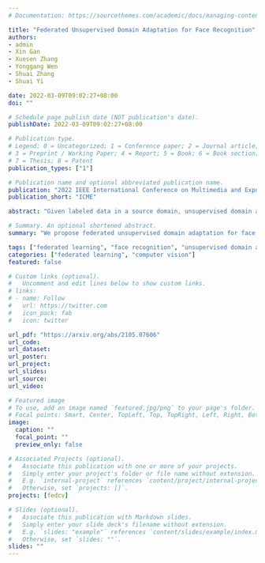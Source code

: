 ```yaml
---
# Documentation: https://sourcethemes.com/academic/docs/managing-content/

title: "Federated Unsupervised Domain Adaptation for Face Recognition"
authors: 
- admin
- Xin Gan
- Xuesen Zhang
- Yonggang Wen
- Shuai Zhang
- Shuai Yi

date: 2022-03-09T09:02:27+08:00
doi: ""

# Schedule page publish date (NOT publication's date).
publishDate: 2022-03-09T09:02:27+08:00

# Publication type.
# Legend: 0 = Uncategorized; 1 = Conference paper; 2 = Journal article;
# 3 = Preprint / Working Paper; 4 = Report; 5 = Book; 6 = Book section;
# 7 = Thesis; 8 = Patent
publication_types: ["1"]

# Publication name and optional abbreviated publication name.
publication: "2022 IEEE International Conference on Multimedia and Expo (ICME'22, Oral)"
publication_short: "ICME"

abstract: "Given labeled data in a source domain, unsupervised domain adaptation has been widely adopted to generalize models for unlabeled data in a target domain, whose data distributions are different. However, existing works are inapplicable to face recognition under privacy constraints because they require sharing of sensitive face images between domains. To address this problem, we propose federated unsupervised domain adaptation for face recognition, FedFR. FedFR jointly optimizes clustering-based domain adaptation and federated learning to elevate performance on the target domain. Specifically, for unlabeled data in the target domain, we enhance a clustering algorithm with distance constrain to improve the quality of predicted pseudo labels. Besides, we propose a new domain constraint loss (DCL) to regularize source domain training in federated learning. Extensive experiments on a newly constructed benchmark demonstrate that FedFR outperforms the baseline and classic methods on the target domain by 3% to 14% on different evaluation metrics."

# Summary. An optional shortened abstract.
summary: "We propose federated unsupervised domain adaptation for face recognition, FedFR. FedFR jointly optimizes clustering-based domain adaptation and federated learning to elevate performance on the target domain. Specifically, for unlabeled data in the target domain, we enhance a clustering algorithm with distance constrain to improve the quality of predicted pseudo labels. Besides, we propose a new domain constraint loss (DCL) to regularize source domain training in federated learning."

tags: ["federated learning", "face recognition", "unsupervised domain adaptation"]
categories: ["federated learning", "computer vision"]
featured: false

# Custom links (optional).
#   Uncomment and edit lines below to show custom links.
# links:
# - name: Follow
#   url: https://twitter.com
#   icon_pack: fab
#   icon: twitter

url_pdf: "https://arxiv.org/abs/2105.07606"
url_code:
url_dataset:
url_poster:
url_project:
url_slides:
url_source:
url_video:

# Featured image
# To use, add an image named `featured.jpg/png` to your page's folder. 
# Focal points: Smart, Center, TopLeft, Top, TopRight, Left, Right, BottomLeft, Bottom, BottomRight.
image:
  caption: ""
  focal_point: ""
  preview_only: false

# Associated Projects (optional).
#   Associate this publication with one or more of your projects.
#   Simply enter your project's folder or file name without extension.
#   E.g. `internal-project` references `content/project/internal-project/index.md`.
#   Otherwise, set `projects: []`.
projects: [fedcv]

# Slides (optional).
#   Associate this publication with Markdown slides.
#   Simply enter your slide deck's filename without extension.
#   E.g. `slides: "example"` references `content/slides/example/index.md`.
#   Otherwise, set `slides: ""`.
slides: ""
---
```

